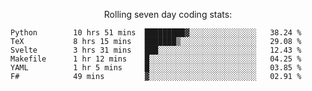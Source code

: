 <!--<p align="center">
  <img width="auto" src ="https://github-readme-stats.vercel.app/api/top-langs/?username=syrkis&layout=compact&hide_border=true&theme=darcula&bg_color=00000000&langs_count=6&hide=jupyter%20notebook,JavaScript,HTML" width = 400>
      <img src ="https://github-readme-streak-stats.herokuapp.com?user=syrkis&theme=darcula&hide_border=true&background=FFFFFF00" width = 400>

</p>-->
<p align="center">Rolling seven day coding stats:</p>
<!--START_SECTION:waka-->

```text
Python        10 hrs 51 mins  █████████▓░░░░░░░░░░░░░░░   38.24 %
TeX           8 hrs 15 mins   ███████▒░░░░░░░░░░░░░░░░░   29.08 %
Svelte        3 hrs 31 mins   ███░░░░░░░░░░░░░░░░░░░░░░   12.43 %
Makefile      1 hr 12 mins    █░░░░░░░░░░░░░░░░░░░░░░░░   04.25 %
YAML          1 hr 5 mins     █░░░░░░░░░░░░░░░░░░░░░░░░   03.85 %
F#            49 mins         ▓░░░░░░░░░░░░░░░░░░░░░░░░   02.91 %
```

<!--END_SECTION:waka-->
